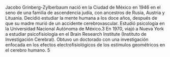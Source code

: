 Jacobo Grinberg-Zylberbaum nació en la Ciudad de México en 1946 en el seno de una familia de 
ascendencia judía, con ancestros de Rusia, Austria y Lituania. Decidió estudiar la mente humana 
a los doce años, después de que su madre murió de un accidente cerebrovascular. Estudió psicología
 en la Universidad Nacional Autónoma de México.3​ En 1970, viajó a Nueva York a estudiar psicofisiología 
 en el Brain Research Institute (Instituto de Investigación Cerebral). Obtuvo un doctorado con 
 una investigación enfocada en los efectos electrofisiológicos de los estímulos geométricos en el cerebro humano. 5​